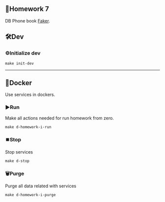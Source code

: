 ## 📝Homework 7
DB Phone book [Faker](https://pypi.org/search/?q=faker).

## 🛠️Dev
### ⚙️Initialize dev
```shell
make init-dev
```
***
## 🐳Docker
Use services in dockers.
### ▶️Run
Make all actions needed for run homework from zero.
```shell
make d-homework-i-run
```
### ⏹️Stop
Stop services
```shell
make d-stop
```
### 🗑️Purge
Purge all data related with services
```shell
make d-homework-i-purge
```
